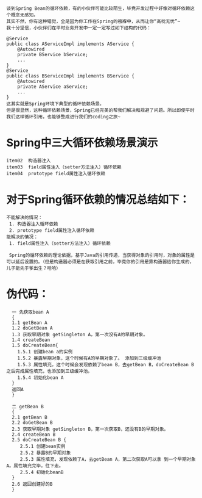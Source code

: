 #
    谈到Spring Bean的循环依赖，有的小伙伴可能比较陌生，毕竟开发过程中好像对循环依赖这个概念无感知。
    其实不然，你有这种错觉，全是因为你工作在Spring的襁褓中，从而让你“高枕无忧”~
    我十分坚信，小伙伴们在平时业务开发中一定一定写过如下结构的代码：
     
    @Service
    public class AServiceImpl implements AService {
        @Autowired
        private BService bService;
        ...
    }
    @Service
    public class BServiceImpl implements BService {
        @Autowired
        private AService aService;
        ...
    }
    这其实就是Spring环境下典型的循环依赖场景。
    但是很显然，这种循环依赖场景，Spring已经完美的帮我们解决和规避了问题。所以即使平时我们这样循环引用，也能够整成进行我们的coding之旅~
    
    
# Spring中三大循环依赖场景演示
    item02  构造器注入
    item03  field属性注入（setter方法注入）循环依赖
    item04  prototype field属性注入循环依赖
    
    
# 对于Spring循环依赖的情况总结如下：
    
    不能解决的情况：
     1. 构造器注入循环依赖
     2. prototype field属性注入循环依赖
    能解决的情况：
     1. field属性注入（setter方法注入）循环依赖
     
     Spring的循环依赖的理论依据，基于Java的引用传递，当获得对象的引用时，对象的属性是可以延后设置的。（但是构造器必须是在获取引用之前，毕竟你的引用是靠构造器给你生成的，儿子能先于爹出生？哈哈）
     
# 伪代码：
      一 先获取bean A
      {
      1.1 getBean A
      1.2 doGetBean A
      1.3 获取早期对象 getSingleton A，第一次没有A的早期对象。
      1.4 createBean
      1.5 doCreateBean{
        1.5.1 创建bean a的实例
        1.5.2 暴露早期对象，这个时候有A的早期对象了。 添加到三级缓冲池
        1.5.3 属性填充，这个时候会发现依赖了bean B，去getBean B，doCreateBean B之后完成属性填充，也添加到三级缓冲池。
        1.5.4 初始化bean A
      }
      返回A
      }
      
      二 getBean B
      {
      2.1 getBean B
      2.2 doGetBean B
      2.3 获取早期对象 getSingleton B，第一次获取B，还没有B的早期对象。
      2.4 createBean B
      2.5 doCreateBean B {
         2.5.1 创建bean实例
         2.5.2 暴露B的早期对象
         2.5.3 属性填充，发现依赖了A，去getBean A，第二次获取A可以拿 到一个早期对象A。属性填充完毕，往下走。
         2.5.4 初始化beanB
      }
      2.6 返回创建好的B
      }
    